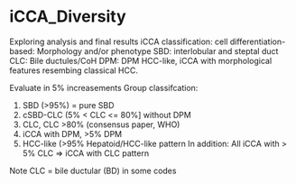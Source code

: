 # iCCA_Diversity

Exploring analysis and final results
iCCA classification: cell differentiation-based: Morphology and/or phenotype
SBD: interlobular and steptal duct 
CLC: Bile ductules/CoH
DPM: DPM 
HCC-like, iCCA with morphological features resembing classical HCC. 

Evaluate in 5% increasements
Group classifcation: 
 1. SBD (>95%) = pure SBD 
 2. cSBD-CLC (5% < CLC <= 80%] without DPM 
 3. CLC, CLC >80% (consensus paper, WHO) 
 4. iCCA with DPM, >5% DPM 
 5. HCC-like (>95% Hepatoid/HCC-like pattern
 In addition: All iCCA with > 5% CLC => iCCA with CLC pattern

Note CLC = bile ductular (BD) in some codes
 
 
